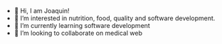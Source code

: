 - 👋 Hi, I am Joaquin!
- 👀 I’m interested in nutrition, food, quality and  software development.
- 🌱 I’m currently learning software development
- 💞️ I’m looking to collaborate on medical web


<!---
jejomoca/jejomoca is a ✨ special ✨ repository because its `README.md` (this file) appears on your GitHub profile.
You can click the Preview link to take a look at your changes.
--->
